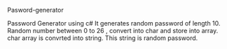 Pasword-generator

Password Generator using c#
It generates random password of length 10. Random number between 0 to 26 , convert into char and store into array.
char array is convrted into string. This string is random password. 
